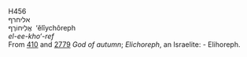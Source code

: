 H456  
אליחרף  
אֱלִיחוֹרֶף ‎ ‘ĕlı̂ychôreph  
*el-ee-kho‘-ref*  
From [410](h0410) and [2779](h2779) *God* *of* *autumn*; *Elichoreph*,
an Israelite: - Elihoreph.  

